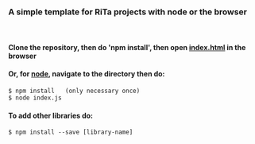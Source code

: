 ### A simple template for RiTa projects with node or the browser

<br>

#### Clone the repository, then do 'npm install', then open [index.html](https://github.com/dhowe/rita-template/blob/master/index.html) in the browser


#### Or, for [node](https://nodejs.org/en/), navigate to the directory then do:

    $ npm install   (only necessary once)
    $ node index.js
    

#### To add other libraries do:

    $ npm install --save [library-name]
